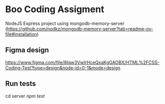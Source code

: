 # Boo Coding Assigment
NodeJS Express project using mongodb-memory-server (https://github.com/nodkz/mongodb-memory-server?tab=readme-ov-file#installation)

## Figma design
https://www.figma.com/file/8Iqw3VwIrHceQxaKgGAOBX/HTML%2FCSS-Coding-Test?type=design&node-id=0-1&mode=design

## Run tests
cd server 
*npm test*